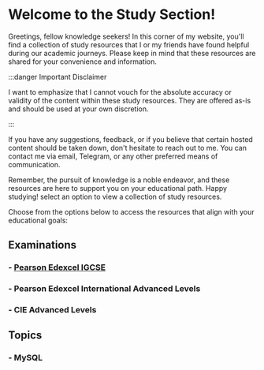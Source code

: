 # Welcome to the Study Section!

Greetings, fellow knowledge seekers! In this corner of my website, you'll find a collection of study resources that I or my friends have found helpful during our academic journeys. Please keep in mind that these resources are shared for your convenience and information.

:::danger Important Disclaimer

I want to emphasize that I cannot vouch for the absolute accuracy or validity of the content within these study resources. They are offered as-is and should be used at your own discretion.

:::

If you have any suggestions, feedback, or if you believe that certain hosted content should be taken down, don't hesitate to reach out to me. You can contact me via email, Telegram, or any other preferred means of communication.

Remember, the pursuit of knowledge is a noble endeavor, and these resources are here to support you on your educational path. Happy studying!
select an option to view a collection of study resources.

Choose from the options below to access the resources that align with your educational goals:

## Examinations

### - [Pearson Edexcel IGCSE](/docs/study/edexcel_igcse)

### - Pearson Edexcel International Advanced Levels

### - CIE Advanced Levels

## Topics

### - MySQL
